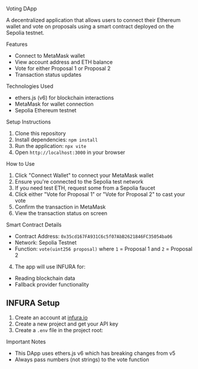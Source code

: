 Voting DApp

A decentralized application that allows users to connect their Ethereum wallet and vote on proposals using a smart contract deployed on the Sepolia testnet.

Features

- Connect to MetaMask wallet
- View account address and ETH balance
- Vote for either Proposal 1 or Proposal 2
- Transaction status updates

Technologies Used

- ethers.js (v6) for blockchain interactions
- MetaMask for wallet connection
- Sepolia Ethereum testnet

Setup Instructions

1. Clone this repository
2. Install dependencies: `npm install`
3. Run the application: `npx vite`
4. Open `http://localhost:3000` in your browser

How to Use

1. Click "Connect Wallet" to connect your MetaMask wallet
2. Ensure you're connected to the Sepolia test network
3. If you need test ETH, request some from a Sepolia faucet
4. Click either "Vote for Proposal 1" or "Vote for Proposal 2" to cast your vote
5. Confirm the transaction in MetaMask
6. View the transaction status on screen

Smart Contract Details

- Contract Address: `0x35cd167FA931C6c5f07AbB2621846FC35054ba06`
- Network: Sepolia Testnet
- Function: `vote(uint256 proposal)` where `1` = Proposal 1 and `2` = Proposal 2

4. The app will use INFURA for:
- Reading blockchain data
- Fallback provider functionality

## INFURA Setup

1. Create an account at [infura.io](https://infura.io)
2. Create a new project and get your API key
3. Create a `.env` file in the project root:

Important Notes

- This DApp uses ethers.js v6 which has breaking changes from v5
- Always pass numbers (not strings) to the vote function
